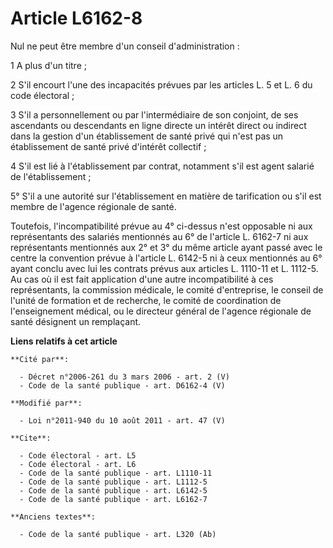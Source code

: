# Article L6162-8

Nul ne peut être membre d'un conseil d'administration :

1 A plus d'un titre ;

2 S'il encourt l'une des incapacités prévues par les articles L. 5 et L. 6 du code électoral ;

3 S'il a personnellement ou par l'intermédiaire de son conjoint, de ses ascendants ou descendants en ligne directe un intérêt
direct ou indirect dans la gestion d'un établissement de santé privé qui n'est pas un établissement de santé privé d'intérêt
collectif ;

4 S'il est lié à l'établissement par contrat, notamment s'il est agent salarié de l'établissement ;

5° S'il a une autorité sur l'établissement en matière de tarification ou s'il est membre de l'agence régionale de santé.

Toutefois, l'incompatibilité prévue au 4° ci-dessus n'est opposable ni aux représentants des salariés mentionnés au 6° de
l'article L. 6162-7 ni aux représentants mentionnés aux 2° et 3° du même article ayant passé avec le centre la convention
prévue à l'article L. 6142-5 ni à ceux mentionnés au 6° ayant conclu avec lui les contrats prévus aux articles L. 1110-11 et
L. 1112-5. Au cas où il est fait application d'une autre incompatibilité à ces représentants, la commission médicale, le
comité d'entreprise, le conseil de l'unité de formation et de recherche, le comité de coordination de l'enseignement médical,
ou le directeur général de l'agence régionale de santé  désignent un remplaçant.

**Liens relatifs à cet article**

	**Cité par**:

	  - Décret n°2006-261 du 3 mars 2006 - art. 2 (V)
	  - Code de la santé publique - art. D6162-4 (V)

	**Modifié par**:

	  - Loi n°2011-940 du 10 août 2011 - art. 47 (V)

	**Cite**:

	  - Code électoral - art. L5
	  - Code électoral - art. L6
	  - Code de la santé publique - art. L1110-11
	  - Code de la santé publique - art. L1112-5
	  - Code de la santé publique - art. L6142-5
	  - Code de la santé publique - art. L6162-7

	**Anciens textes**:

	  - Code de la santé publique - art. L320 (Ab)
